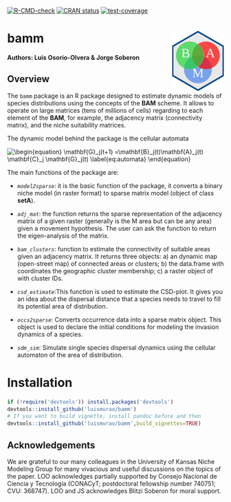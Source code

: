 <!-- badges: start -->
[![R-CMD-check](https://github.com/luismurao/bamm/actions/workflows/R-CMD-check.yaml/badge.svg)](https://github.com/luismurao/bamm/actions/workflows/R-CMD-check.yaml)
[![CRAN status](https://www.r-pkg.org/badges/version/bamm)](https://CRAN.R-project.org/package=bamm)
[![test-coverage](https://github.com/luismurao/bamm/actions/workflows/test-coverage.yaml/badge.svg)](https://github.com/luismurao/bamm/actions/workflows/test-coverage.yaml)

<!-- badges: end -->

# bamm <a href="https://luismurao.github.io/bamm/"><img src="man/figures/logo.png" align="right" height="139" /></a>

**Authors: Luis Osorio-Olvera & Jorge Soberon**

## Overview

The `bamm` package is an R package designed to estimate dynamic models of
species distributions using the concepts of the **BAM** scheme. It allows
to  operate on large matrices (tens of millions of cells) regarding to each 
element of the **BAM**, for example, the adjacency matrix 
(connectivity matrix), and the niche suitability matrices. 

The dynamic model behind the package is the cellular automata

![\begin{equation} \mathbf{G}_j(t+1) =\mathbf{B}_j(t)\mathbf{A}_j(t) \mathbf{C}_j  \mathbf{G}_j(t) \label{eq:automata} \end{equation}](https://render.githubusercontent.com/render/math?math=%5Cbegin%7Bequation%7D%20%5Cmathbf%7BG%7D_j(t%2B1)%20%3D%5Cmathbf%7BB%7D_j(t)%5Cmathbf%7BA%7D_j(t)%20%5Cmathbf%7BC%7D_j%20%20%5Cmathbf%7BG%7D_j(t)%20%5Clabel%7Beq%3Aautomata%7D%20%5Cend%7Bequation%7D)

The main functions of the package are:

 - *`model2sparse`*: it is the basic function of the package, it converts 
 a binary niche model (in raster format) to sparse matrix model 
 (object of class **setA**). 
    
 - *`adj_mat`*: the function returns the sparse representation of the adjacency 
 matrix of a given raster (generally is the M area but can be any area) given a 
 movement hypothesis. The user can ask the function to return the eigen-analysis 
 of the matrix. 
    
 - *`bam_clusters`*: function to estimate the connectivity of suitable areas 
 given an adjacency matrix. It returns three objects: a) an dynamic map
 (open-street map) of connected areas or clusters; b) the data.frame with 
 coordinates the geographic cluster membership; c) a raster object of with 
 cluster IDs.
     
 - *`csd_estimate`*:This function is used to estimate the CSD-plot. It gives 
 you an idea about the dispersal distance that a species needs to travel to 
 fill its potential area of distribution.
 
 - *`occs2sparse`*: Converts occurrence data into a sparse matrix object. 
 This object is used to declare the initial conditions for modeling the 
 invasion dynamics of a species. 
 
 - *`sdm_sim`*: Simulate single species dispersal dynamics using the cellular 
 automaton of the area of distribution. 
 

# Installation


```r
if (!require('devtools')) install.packages('devtools')
devtools::install_github('luismurao/bamm')
# If you want to build vignette, install pandoc before and then
devtools::install_github('luismurao/bamm',build_vignettes=TRUE)
```

## Acknowledgements 

We are grateful to our many colleagues in the University of Kansas Niche Modeling
Group for many vivacious and useful discussions on the topics of the paper. 
LOO acknowledges partially supported by Consejo Nacional de Ciencia y Tecnología 
(CONACyT; postdoctoral fellowship number 740751; CVU: 368747).
LOO and JS acknowledges Blitzi Soberon for moral support.
